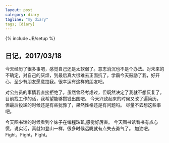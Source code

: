 ```yaml
---
layout: post
category: diary
tagline: "my diary"
tags; [diary]
---
```

{% include JB/setup %}


## 日记，2017/03/18
今天经历了很多事吧，感觉自己还是太软弱了。意志消沉也不是个办法。对未来的不确定，对自己的厌烦，到最后真大很难去正面抗了。学霸今天鼓励了我，好开心，至少有朋友愿意拉我。很幸运有这样的朋友吧。

对公务员的事情我直接拒绝了。虽然曾经考虑过，但既然决定了我就不想反复了。目前找工作的话，我希望能够攒钱出国吧。
今天兴致起来的时候又改了遍简历，但最后投递的时候还是有些犹豫了，果然性格还是有问题吗。
尽量不去想这些事吧。

今天图书馆的时候看到个妹子在编程珠玑,感觉好厉害。
今天图书馆看书有点心慌，说实话，真就如登山一样，很多时候远眺就有点失去勇气了。
加油吧。
Fight，Fight，Fight。
